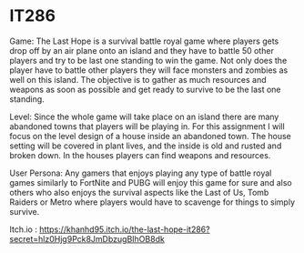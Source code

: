 # IT286

Game:  The Last Hope is a survival battle royal game where players gets drop off by an air plane onto an island and they have to battle 50 other players and try to be last one standing to win the game. Not only does the player have to battle other players they will face monsters and zombies as well on this island. The objective is to gather as much resources and weapons as soon as possible and get ready to survive to be the last one standing.

Level: Since the whole game will take place on an island there are many abandoned towns that players will be playing in. For this assignment I will focus on the level design of a house inside an abandoned town. The house setting will be covered in plant lives, and the inside is old and rusted and broken down. In the houses players can find weapons and resources.

User Persona: Any gamers that enjoys playing any type of battle royal games similarly to FortNite and PUBG will enjoy this game for sure and also others who also enjoys the survival aspects like the Last of Us, Tomb Raiders or Metro where players would have to scavenge for things to simply survive. 

Itch.io : https://khanhd95.itch.io/the-last-hope-it286?secret=hlz0Hjg9Pck8JmDbzugBIhOB8dk
